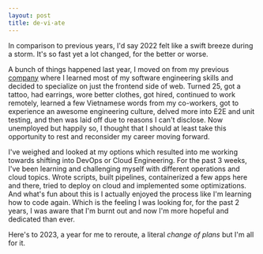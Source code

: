 ```yaml
---
layout: post
title: de·vi·ate
---
```


In comparison to previous years, I'd say 2022 felt like a swift breeze during a storm. It's so fast yet a lot changed, for the better or worse.

A bunch of things happened last year, I moved on from my previous [company](https://www.mashupgarage.com/) where I learned most of my software engineering skills and decided to specialize on just the frontend side of web. Turned 25, got a tattoo, had earrings, wore better clothes, got hired, continued to work remotely, learned a few Vietnamese words from my co-workers, got to experience an awesome engineering culture, delved more into E2E and unit testing, and then was laid off due to reasons I can't disclose. Now unemployed but happily so, I thought that I should at least take this opportunity to rest and reconsider my career moving forward.

I've weighed and looked at my options which resulted into me working towards shifting into DevOps or Cloud Engineering. For the past 3 weeks, I've been learning and challenging myself with different operations and cloud topics. Wrote scripts, built pipelines, containerized a few apps here and there, tried to deploy on cloud and implemented some optimizations. And what's fun about this is I actually enjoyed the process like I'm learning how to code again. Which is the feeling I was looking for, for the past 2 years, I was aware that I'm burnt out and now I'm more hopeful and dedicated than ever.

Here's to 2023, a year for me to reroute, a literal _change of plans_ but I'm all for it.
